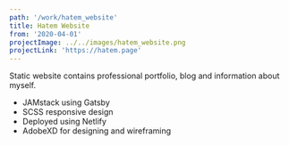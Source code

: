 ```yaml
---
path: '/work/hatem_website'
title: Hatem Website
from: '2020-04-01'
projectImage: ../../images/hatem_website.png
projectLink: 'https://hatem.page'
---
```


Static website contains professional portfolio, blog and information about myself.

- JAMstack using Gatsby
- SCSS responsive design
- Deployed using Netlify
- AdobeXD for designing and wireframing
